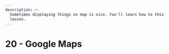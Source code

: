 ```yaml
---
description: >-
  Sometimes displaying things on map is nice. You'll learn how to this in this
  lesson.
---
```


# 20 - Google Maps


